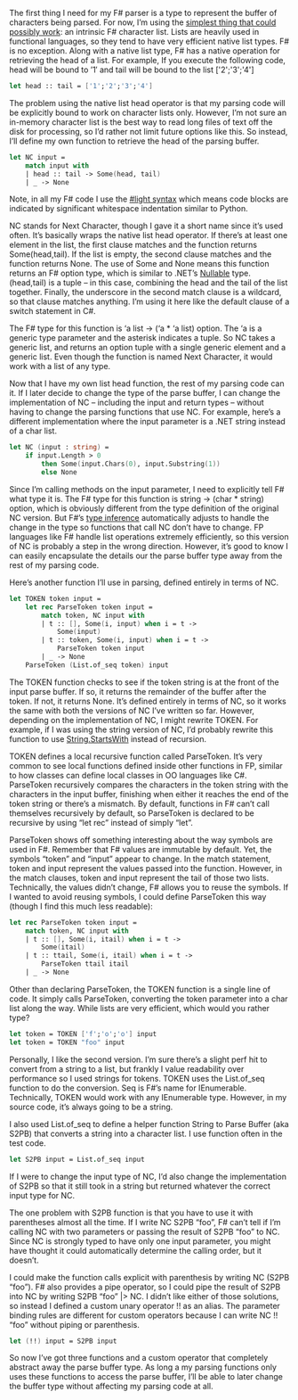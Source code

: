 The first thing I need for my F\# parser is a type to represent the
buffer of characters being parsed. For now, I’m using the [simplest
thing that could possibly
work](http://www.artima.com/intv/simplest.html): an intrinsic F\#
character list. Lists are heavily used in functional languages, so they
tend to have very efficient native list types. F\# is no exception.
Along with a native list type, F\# has a native operation for retrieving
the head of a list. For example, If you execute the following code, head
will be bound to ’1′ and tail will be bound to the list ['2';'3';'4']

```fsharp
let head :: tail = ['1';'2';'3';'4']
```

The problem using the native list head operator is that my parsing code
will be explicitly bound to work on character lists only. However, I’m
not sure an in-memory character list is the best way to read long files
of text off the disk for processing, so I’d rather not limit future
options like this. So instead, I’ll define my own function to retrieve
the head of the parsing buffer.

``` fsharp
let NC input =
    match input with
    | head :: tail -> Some(head, tail)
    | _ -> None
```

Note, in all my F\# code I use the [\#light
syntax](http://blogs.msdn.com/dsyme/archive/2006/08/24/715626.aspx)
which means code blocks are indicated by significant whitespace
indentation similar to Python.

NC stands for Next Character, though I gave it a short name since it’s
used often. It’s basically wraps the native list head operator. If
there’s at least one element in the list, the first clause matches and
the function returns Some(head,tail). If the list is empty, the second
clause matches and the function returns None. The use of Some and None
means this function returns an F\# option type, which is similar to
.NET’s
[Nullable](http://msdn2.microsoft.com/en-us/library/system.nullable.aspx)
type. (head,tail) is a tuple – in this case, combining the head and the
tail of the list together. Finally, the underscore in the second match
clause is a wildcard, so that clause matches anything. I’m using it here
like the default clause of a switch statement in C\#.

The F\# type for this function is ‘a list -\> (‘a \* ‘a list) option.
The ‘a is a generic type parameter and the asterisk indicates a tuple.
So NC takes a generic list, and returns an option tuple with a single
generic element and a generic list. Even though the function is named
Next Character, it would work with a list of any type.

Now that I have my own list head function, the rest of my parsing code
can it. If I later decide to change the type of the parse buffer, I can
change the implementation of NC – including the input and return types –
without having to change the parsing functions that use NC. For example,
here’s a different implementation where the input parameter is a .NET
string instead of a char list.

``` fsharp
let NC (input : string) =
    if input.Length > 0
        then Some(input.Chars(0), input.Substring(1))
        else None
```

Since I’m calling methods on the input parameter, I need to explicitly
tell F\# what type it is. The F\# type for this function is string -\>
(char \* string) option, which is obviously different from the type
definition of the original NC version. But F\#’s [type
inference](http://devhawk.net/2007/11/29/f-hawkeye-type-inference/)
automatically adjusts to handle the change in the type so functions that
call NC don’t have to change. FP languages like F\# handle list
operations extremely efficiently, so this version of NC is probably a
step in the wrong direction. However, it’s good to know I can easily
encapsulate the details our the parse buffer type away from the rest of
my parsing code.

Here’s another function I’ll use in parsing, defined entirely in terms
of NC.

``` fsharp
let TOKEN token input =
    let rec ParseToken token input =
        match token, NC input with
        | t :: [], Some(i, input) when i = t ->
            Some(input)
        | t :: token, Some(i, input) when i = t ->
            ParseToken token input
        | _ -> None
    ParseToken (List.of_seq token) input
```

The TOKEN function checks to see if the token string is at the front of
the input parse buffer. If so, it returns the remainder of the buffer
after the token. If not, it returns None. It’s defined entirely in terms
of NC, so it works the same with both the versions of NC I’ve written so
far. However, depending on the implementation of NC, I might rewrite
TOKEN. For example, if I was using the string version of NC, I’d
probably rewrite this function to use
[String.StartsWith](http://msdn2.microsoft.com/en-us/library/system.string.startswith.aspx)
instead of recursion.

TOKEN defines a local recursive function called ParseToken. It’s very
common to see local functions defined inside other functions in FP,
similar to how classes can define local classes in OO languages like
C\#. ParseToken recursively compares the characters in the token string
with the characters in the input buffer, finishing when either it
reaches the end of the token string or there’s a mismatch. By default,
functions in F\# can’t call themselves recursively by default, so
ParseToken is declared to be recursive by using “let rec” instead of
simply “let”.

ParseToken shows off something interesting about the way symbols are
used in F\#. Remember that F\# values are immutable by default. Yet, the
symbols “token” and “input” appear to change. In the match statement,
token and input represent the values passed into the function. However,
in the match clauses, token and input represent the tail of those two
lists. Technically, the values didn’t change, F\# allows you to reuse
the symbols. If I wanted to avoid reusing symbols, I could define
ParseToken this way (though I find this much less readable):

``` fsharp
let rec ParseToken token input =
    match token, NC input with
    | t :: [], Some(i, itail) when i = t ->
        Some(itail)
    | t :: ttail, Some(i, itail) when i = t ->
        ParseToken ttail itail
    | _ -> None
```

Other than declaring ParseToken, the TOKEN function is a single line of
code. It simply calls ParseToken, converting the token parameter into a
char list along the way. While lists are very efficient, which would you
rather type?

``` fsharp
let token = TOKEN ['f';'o';'o'] input
let token = TOKEN "foo" input
```

Personally, I like the second version. I’m sure there’s a slight perf
hit to convert from a string to a list, but frankly I value readability
over performance so I used strings for tokens. TOKEN uses the
List.of\_seq function to do the conversion. Seq is F\#’s name for
IEnumerable. Technically, TOKEN would work with any IEnumerable type.
However, in my source code, it’s always going to be a string.

I also used List.of\_seq to define a helper function String to Parse
Buffer (aka S2PB) that converts a string into a character list. I use
function often in the test code.

``` fsharp
let S2PB input = List.of_seq input
```

If I were to change the input type of NC, I’d also change the
implementation of S2PB so that it still took in a string but returned
whatever the correct input type for NC.

The one problem with S2PB function is that you have to use it with
parentheses almost all the time. If I write NC S2PB “foo”, F\# can’t
tell if I’m calling NC with two parameters or passing the result of S2PB
“foo” to NC. Since NC is strongly typed to have only one input
parameter, you might have thought it could automatically determine the
calling order, but it doesn’t.

I could make the function calls explicit with parenthesis by writing NC
(S2PB “foo”). F\# also provides a pipe operator, so I could pipe the
result of S2PB into NC by writing S2PB “foo” |\> NC. I didn’t like
either of those solutions, so instead I defined a custom unary operator
!! as an alias. The parameter binding rules are different for custom
operators because I can write NC !! “foo” without piping or parenthesis.

``` fsharp
let (!!) input = S2PB input
```

So now I’ve got three functions and a custom operator that completely
abstract away the parse buffer type. As long a my parsing functions only
uses these functions to access the parse buffer, I’ll be able to later
change the buffer type without affecting my parsing code at all.
